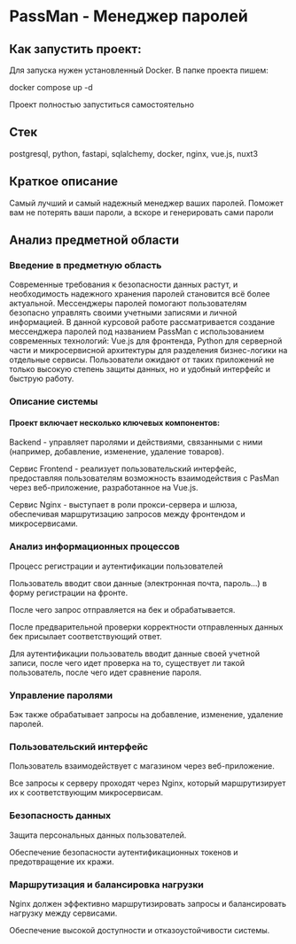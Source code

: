 # PassMan - Менеджер паролей

## Как запустить проект:

Для запуска нужен установленный Docker. В папке проекта пишем:

docker compose up -d

Проект полностью запуститься самостоятельно

## Стек

postgresql, python, fastapi, sqlalchemy, docker, nginx, vue.js, nuxt3

## Краткое описание

Самый лучший и самый надежный менеджер ваших паролей. Поможет вам не потерять ваши пароли, а вскоре и генерировать сами пароли

## Анализ предметной области

### Введение в предметную область
Современные требования к безопасности данных растут, и необходимость надежного хранения паролей становится всё более актуальной. Мессенджеры паролей помогают пользователям безопасно управлять своими учетными записями и личной информацией. В данной курсовой работе рассматривается создание мессенджера паролей под названием PassMan с использованием современных технологий: Vue.js для фронтенда, Python для серверной части и микросервисной архитектуры для разделения бизнес-логики на отдельные сервисы. Пользователи ожидают от таких приложений не только высокую степень защиты данных, но и удобный интерфейс и быструю работу.
### Описание системы
#### Проект включает несколько ключевых компонентов:

Backend - управляет паролями и действиями, связанными с ними (например, добавление, изменение, удаление товаров).

Сервис Frontend - реализует пользовательский интерфейс, предоставляя пользователям возможность взаимодействия с PasMan через веб-приложение, разработанное на Vue.js.

Сервис Nginx - выступает в роли прокси-сервера и шлюза, обеспечивая маршрутизацию запросов между фронтендом и микросервисами.

### Анализ информационных процессов
Процесс регистрации и аутентификации пользователей

Пользователь вводит свои данные (электронная почта, пароль…) в форму регистрации на фронте.

После чего запрос отправляется на бек и обрабатывается.

После предварительной проверки корректности отправленных данных бек присылает соответствующий ответ.

Для аутентификации пользователь вводит данные своей учетной записи, после чего идет проверка на то, существует ли такой пользователь, после чего идет сравнение пароля.

### Управление паролями

Бэк также обрабатывает запросы на добавление, изменение, удаление паролей.

### Пользовательский интерфейс

Пользователь взаимодействует с магазином через веб-приложение.

Все запросы к серверу проходят через Nginx, который маршрутизирует их к соответствующим микросервисам.


### Безопасность данных

Защита персональных данных пользователей.

Обеспечение безопасности аутентификационных токенов и предотвращение их кражи.

### Маршрутизация и балансировка нагрузки

Nginx должен эффективно маршрутизировать запросы и балансировать нагрузку между сервисами.

Обеспечение высокой доступности и отказоустойчивости системы.

